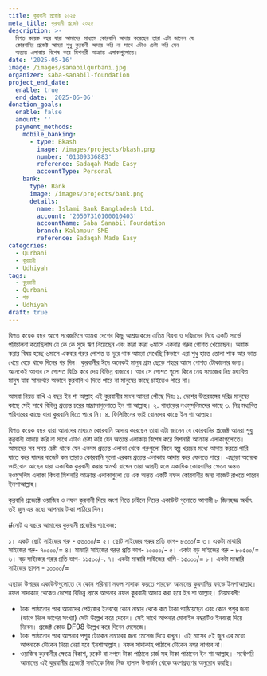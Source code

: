 ```yaml
---
title: কুরবানী প্রজেক্ট ২০২৫
meta_title: কুরবানী প্রজেক্ট ২০২৫
description: >-
  বিগত কয়েক বছর যারা আমাদের মাধ্যমে কোরবানি আদায় করেছেন তারা এটা জানেন যে
  কোরবানির প্রজেক্ট আমরা শুধু কুরবানী আদায় করি না সাথে এটাও চেষ্টা করি যেন
  অত্যন্ত এলাকায় বিশেষ করে মিশনারী আক্রান্ত এলাকাগুলোতে।
date: '2025-05-16'
image: /images/sanabilqurbani.jpg
organizer: saba-sanabil-foundation
project_end_date:
  enable: true
  end_date: '2025-06-06'
donation_goals:
  enable: false
  amount: ''
  payment_methods:
    mobile_banking:
      - type: Bkash
        image: /images/projects/bkash.png
        number: '01309336883'
        reference: Sadaqah Made Easy
        accountType: Personal
    bank:
      type: Bank
      image: /images/projects/bank.png
      details:
        name: Islami Bank Bangladesh Ltd.
        account: '20507310100010403'
        accountName: Saba Sanabil Foundation
        branch: Kalampur SME
        reference: Sadaqah Made Easy
categories:
  - Qurbani
  - কুরবানী
  - Udhiyah
tags:
  - কুরবানী
  - Qurbani
  - গরু
  - Udhiyah
draft: true
---
```

বিগত কয়েক বছর আগে সরেজমিনে আমরা দেশের কিছু আশ্রয়কেন্দ্রে এতিম বিধবা ও দরিদ্রদের নিয়ে একটি সার্ভে পরিচালনা করেছিলাম যে কে কে সুদে ঋণ নিয়েছেন এবং কারা কারা ৬মাসে একবার গরুর গোশত খেয়েছেন। অবাক করার বিষয় হচ্ছে ৬মাসে একবার গরুর গোশত ত দূরে থাক আমরা দেখেছি কিভাবে এরা শুধু হাতে তোলা শাক আর ভাত খেয়ে বেচে থাকে দিনের পর দিন। কুরবানীর ঈদে অনেকই মানুষ গ্রাম ছেড়ে শহরে আসে গোশত টোকানোর জন্য। অনেকেই আবার সে গোশত বিক্রি করে দেয় বিভিন্ন বাজারে। আর সে গোশত গুলো কিনে নেয় সমাজের নিম্ন মধ্যবিত্ত মানুষ যারা সামর্থ্যের অভাবে কুরবানি ও দিতে পারে না মানুষের কাছে চাইতেও পারে না।

আমরা নিয়ত রাখি এ বছর ইন শা আল্লাহ এই কুরবানীর মাংস আমরা পৌছে দিব:
১. দেশের উত্তরবঙ্গের দরিদ্র মানুষের কাছে সেই সাথে বিভিন্ন প্রত্যন্ত চরের মাদ্রাসাগুলোতে ইন শা আল্লাহ।
২. পাহাড়ের নওমুসলিমদের কাছে
৩. নিম্ন মধ্যবিত্ত পরিবারের কাছে যারা কুরবানি দিতে পারে নি।
৪. ফিলিস্তিনের ভাই বোনদের কাছে ইন শা আল্লাহ।

বিগত কয়েক বছর যারা আমাদের মাধ্যমে কোরবানি আদায় করেছেন তারা এটা জানেন যে কোরবানির প্রজেক্ট আমরা শুধু কুরবানী আদায় করি না সাথে এটাও চেষ্টা করি যেন অত্যন্ত এলাকায় বিশেষ করে মিশনারী আক্রান্ত এলাকাগুলোতে। আমাদের সব সময় চেষ্টা থাকে যেন একদম প্রত্যন্ত এলাকা থেকে গরুগুলো কিনে স্বল্প খরচের মধ্যে আদায় করতে পারি যাতে করে যাদের বাজেট কম তারাও কোরবানি গুলো এরকম প্রত্যন্ত এলাকায় আদায় করে ফেলতে পারে। এছাড়া অনেকে ভাইবোন আছেন যারা একাধিক কুরবানী করার স্বামর্থ্য রাখেন তারা আগ্রহী হলে একাধিক কোরবানির ক্ষেত্রে অন্তত নওমুসলিম এলাকা কিংবা মিশনারি আক্রান্ত এলাকাগুলো তে এক অন্তত একটি নফল কোরবানীর জন্য বাজেট রাখতে পারেন ইনশাআল্লাহ।

কুরবানি প্রজেক্টে ওয়াজিব ও নফল কুরবানী দিয়ে অংশ নিতে চাইলে নিচের একাউন্ট গুলোতে আগামী ৮ জিলহজ্জ অর্থাৎ ৬ই জুন এর মধ্যে আপনার টাকা পাঠিয়ে দিন।

\#নোট এ বছরে আমাদের কুরবানী প্রজেক্টর প্যাকেজ:

১। একটা ছোট সাইজের গরু - ৫৬০০০/=
২। ছোট সাইজের গরুর প্রতি ভাগ- ৮০০০/=
৩। একটা মাঝারি সাইজের গরু- ৭০০০০/=
৪। মাঝারি সাইজের গরুর প্রতি ভাগ- ১০০০০/-
৫। একটা বড় সাইজের গরু - ৮০৫০০/=
৬। বড় সাইজের গরুর প্রতি ভাগ- ১১৫০০/-.
৭। একটা মাঝারি সাইজের খাসি- ১৫০০০/=
৮। একটা মাঝারি সাইজের ছাগল - ১০০০০/=

এছাড়া উপরের একাউন্টগুলোতে যে কোন পরিমাণ নফল সাদাকা করতে পারবেন আমাদের কুরবানির ফান্ডে ইনশাআল্লাহ। নফল সাদাকাহ থেকেও দেশের বিভিন্ন প্রান্তে আপনার নফল কুরবানী আদায় করা হবে ইন শা আল্লাহ।
নিয়মাবলী:

* টাকা পাঠানোর পরে আমাদের পেইজের ইনবক্সে কোন নাম্বার থেকে কত টাকা পাঠিয়েছেন এবং কোন পশুর জন্য (ভাগে দিলে ভাগের সংখ্যা) সেটা উল্লেখ করে দেবেন। সেই সাথে আপনার মোবাইল নম্বরটিও ইনবক্সে দিয়ে দিবেন। প্রজেক্ট কোড DF98 উল্লেখ করে দিবেন মেসেজে।
* টাকা পাঠানোর পরে আপনার পশুর টোকেন নাম্বারের জন্য মেসেজ দিয়ে রাখুন। এই মাসের ৫ই জুন এর মধ্যে আপনাকে টোকেন দিয়ে দেয়া হবে ইনশাআল্লাহ। নফল সাদাকাহ পাঠালে টোকেন নম্বর লাগবে না।
* ওয়াজিব কুরবানীর ক্ষেত্রে বিকাশ, রকেট বা নগদে টাকা পাঠালে চার্জ সহ টাকা পাঠাবেন ইন শা আল্লাহ।-সর্বোপরি আমাদের এই কুরবানীর প্রজেক্টে সবাইকে নিজ নিজ হালাল উপার্জন থেকে অংশগ্রহণের অনুরোধ করছি।
